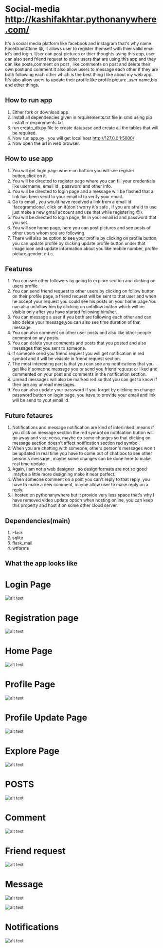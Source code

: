 # Social-media   http://kashifakhtar.pythonanywhere.com/
It's a social media platform like facebook and instagram that's why name FaceGramClone 😁, it allows user to register themself with thier valid email id's and login. User can post pictures or thier thoughts using this app, user can also send friend request to other users that are using this app and they can like posts,comment on post , like comments on post and delete their own post and comment.It also allow users to message each other if they are both following each other which is the best thing i like about my web app. It's also allow users to update their profile like profile picture ,user name,bio and other things.

## How to run app
1. Either fork or download app.
2. Install all dependencies given in requirements.txt file in cmd using  pip install -r requirements.txt.
3. run create_db.py file to create database and create all the tables that will be required.
4. Now run app.py , you will get local host http://127.0.0.1:5000/ .
5. Now open the url in web browser.
 
## How to use app
1. You will get  login page where on bottom you will see register button,click on it.
2. You will be directed to register page where you can fill your credentials like username, email id , password and other info.
3. You will be directed to login page and a message will be flashed that a link has been send to your email id to verify your email.
4. Go to email , you would have received a link from a email id 'facegramclone', click on it(don't worry it's safe , if you are afraid to use just make a new gmail account and use that while registering 😉).
5. You will be directed to login page, fill in your email id and password that you set.
6. You will see home page, here you can post pictures and see posts of other users whom you are following.
7. There will also be option to see your profile by clicking on profile button, you can update profile by clicking update profile button under that image icon and update information about you like mobile number, profile picture,gender, e.t.c.


## Features
1. You can see other followers by going to explore section and clicking on users profile.
2. You can send friend request to other users by clicking on follow button on their profile page, a friend request will be sent to that user and when he accept your request you could see his posts on your home page.You can also unfollow him by clicking on unfollow button which will be visible only after you have started following him/her.
3. You can message a user if you both are following each other and can also delete your message,you can also see time duration of that message.
4. You can also comment on other user posts and also like other people comment on any posts.
5. You can delete your comments and posts that you posted and also messages that you sent to someone.
6. If someone send you friend request you will get notification in red symbol and it will be visisble in friend request section.
7. The most interesting part is that you can see any notifications that you get like if someone message you or send you friend request or liked and commented on your post and comments in the notification section.
8. Unread messages will also be marked red so that you can get to know if their are any unread messages.
9. You can also update your password if you forget by clicking on change password button on login page, you have to provide your email and link will be send to yout email id.

## Future fetaures
1. Notifications and message notification are kind of interlinked ,means if you click on message section the red symbol on notifcation button will go away and vice versa, maybe do some changes so that clicking on message section doesn't affect notification section red symbol.
2. When you are chatting with someone, others person's messages won't be updated in real time you have to come out of chat box to see other person's message , maybe some changes can be done here to make real time update
3. Again, i am not a web designer , so design formats are not so good ,maybe a little more designing make it near perfect.
4. When someone comment on a post you can't reply to that reply ,you have to make a new comment, maybe allow user to make reply on a reply.
5. I hosted on pythonanywhere but it provide very less space that's why I have removed video update option when hosting online, you can keep this property and host it on some other cloud server. 
## Dependencies(main)
1. Flask
2. sqlite
3. flask_mail
4. wtforms

## What the app looks like

# Login Page
![alt text](https://github.com/kashif-flask/Social-media/blob/master/images/login_page.PNG)






# Registration page
![alt text](https://github.com/kashif-flask/Social-media/blob/master/images/register_page.PNG)






# Home Page
![alt text](https://github.com/kashif-flask/Social-media/blob/master/images/Home_page.PNG)







# Profile Page
![alt text](https://github.com/kashif-flask/Social-media/blob/master/images/Profile_page.PNG)









# Profile Update Page
![alt text](https://github.com/kashif-flask/Social-media/blob/master/images/update_profile.PNG)








# Explore Page
![alt text](https://github.com/kashif-flask/Social-media/blob/master/images/explore.PNG)








# POSTS
![alt text](https://github.com/kashif-flask/Social-media/blob/master/images/posts_img.PNG)








# Comment
![alt text](https://github.com/kashif-flask/Social-media/blob/master/images/comment_on_post.PNG)









# Friend request
![alt text](https://github.com/kashif-flask/Social-media/blob/master/images/accept_friend_req.PNG)







# Message 
![alt text](https://github.com/kashif-flask/Social-media/blob/master/images/show_unread_msg.PNG)



![alt text](https://github.com/kashif-flask/Social-media/blob/master/images/msg_chat.PNG)








# Notifications
![alt text](https://github.com/kashif-flask/Social-media/blob/master/images/msg_notify.PNG)





